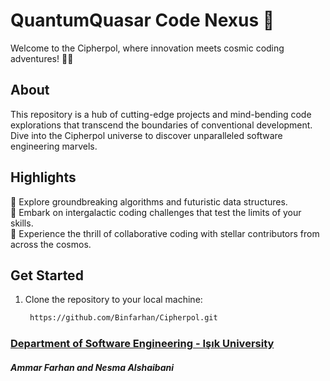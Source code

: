 # QuantumQuasar Code Nexus 🚀

Welcome to the Cipherpol, where innovation meets cosmic coding adventures! 🌌✨

## About

This repository is a hub of cutting-edge projects and mind-bending code explorations that transcend the boundaries of conventional development. Dive into the Cipherpol universe to discover unparalleled software engineering marvels.

## Highlights

🔬 Explore groundbreaking algorithms and futuristic data structures.  
🚀 Embark on intergalactic coding challenges that test the limits of your skills.  
🌟 Experience the thrill of collaborative coding with stellar contributors from across the cosmos.

## Get Started

1. Clone the repository to your local machine:
   ```bash
    https://github.com/Binfarhan/Cipherpol.git

### [Department of Software Engineering - Işık University](https://www.isikun.edu.tr/akademik/muhendislik-fakultesi/bolumler-ve-programlar/bilgisayar-muhendisligi/programlar/lisans-programi/yazilim-muhendisligi)
#### ***Ammar Farhan and Nesma Alshaibani***

